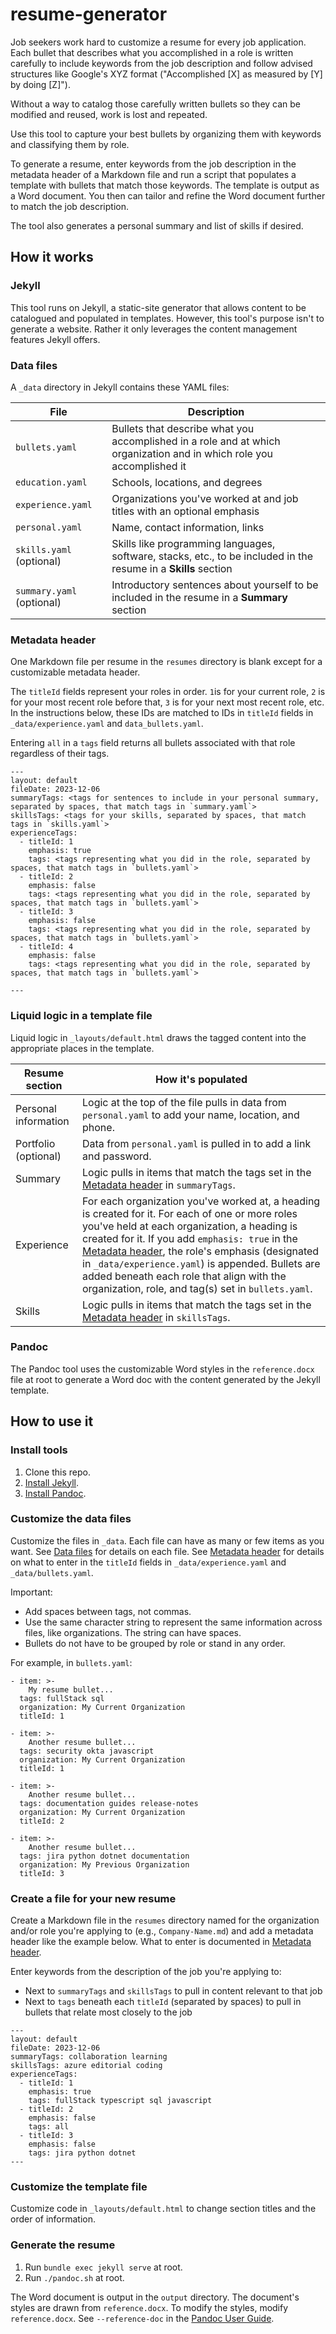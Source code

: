 # resume-generator

Job seekers work hard to customize a resume for every job application. Each bullet that describes what you accomplished in a role is written carefully to include keywords from the job description and follow advised structures like Google's XYZ format ("Accomplished [X] as measured by [Y] by doing [Z]").

Without a way to catalog those carefully written bullets so they can be modified and reused, work is lost and repeated.

Use this tool to capture your best bullets by organizing them with keywords and classifying them by role.

To generate a resume, enter keywords from the job description in the metadata header of a Markdown file and run a script that populates a template with bullets that match those keywords. The template is output as a Word document. You then can tailor and refine the Word document further to match the job description.

The tool also generates a personal summary and list of skills if desired.

## How it works

### Jekyll

This tool runs on Jekyll, a static-site generator that allows content to be catalogued and populated in templates. However, this tool's purpose isn't to generate a website. Rather it only leverages the content management features Jekyll offers.

### Data files

A `_data` directory in Jekyll contains these YAML files:

| File                      | Description                                                                                                           |
|---------------------------|-----------------------------------------------------------------------------------------------------------------------|
| `bullets.yaml`            | Bullets that describe what you accomplished in a role and at which organization and in which role you accomplished it |
| `education.yaml`          | Schools, locations, and degrees                                                                                       |
| `experience.yaml`         | Organizations you've worked at and job titles with an optional emphasis                                               |
| `personal.yaml`           | Name, contact information, links                                                                                      |
| `skills.yaml` (optional)  | Skills like programming languages, software, stacks, etc., to be included in the resume in a **Skills** section       |
| `summary.yaml` (optional) | Introductory sentences about yourself to be included in the resume in a **Summary** section                           |

### Metadata header

One Markdown file per resume in the `resumes` directory is blank except for a customizable metadata header.

The `titleId` fields represent your roles in order. `1`is for your current role, `2` is for your most recent role before that, `3` is for your next most recent role, etc. In the instructions below, these IDs are matched to IDs in `titleId` fields in `_data/experience.yaml` and `data_bullets.yaml`.

Entering `all` in a `tags` field returns all bullets associated with that role regardless of their tags.

```
---
layout: default
fileDate: 2023-12-06
summaryTags: <tags for sentences to include in your personal summary, separated by spaces, that match tags in `summary.yaml`>
skillsTags: <tags for your skills, separated by spaces, that match tags in `skills.yaml`>
experienceTags:
  - titleId: 1
    emphasis: true
    tags: <tags representing what you did in the role, separated by spaces, that match tags in `bullets.yaml`>
  - titleId: 2
    emphasis: false
    tags: <tags representing what you did in the role, separated by spaces, that match tags in `bullets.yaml`>
  - titleId: 3
    emphasis: false
    tags: <tags representing what you did in the role, separated by spaces, that match tags in `bullets.yaml`>
  - titleId: 4
    emphasis: false
    tags: <tags representing what you did in the role, separated by spaces, that match tags in `bullets.yaml`>

---
```

### Liquid logic in a template file

Liquid logic in `_layouts/default.html` draws the tagged content into the appropriate places in the template.

| Resume section | How it's populated |
|----------------|--------------------|
| Personal information | Logic at the top of the file pulls in data from `personal.yaml` to add your name, location, and phone. |
| Portfolio (optional) | Data from `personal.yaml` is pulled in to add a link and password. |
| Summary | Logic pulls in items that match the tags set in the [Metadata header](#metadata-header) in `summaryTags`. |
| Experience | For each organization you've worked at, a heading is created for it. For each of one or more roles you've held at each organization, a heading is created for it. If you add `emphasis: true` in the [Metadata header](#metadata-header), the role's emphasis (designated in `_data/experience.yaml`) is appended. Bullets are added beneath each role that align with the organization, role, and tag(s) set in `bullets.yaml`. |
| Skills | Logic pulls in items that match the tags set in the [Metadata header](#metadata-header) in `skillsTags`. |

### Pandoc

The Pandoc tool uses the customizable Word styles in the `reference.docx` file at root to generate a Word doc with the content generated by the Jekyll template.

## How to use it

### Install tools

1. Clone this repo.
2. [Install Jekyll](https://jekyllrb.com/docs/installation).
3. [Install Pandoc](https://pandoc.org/installing.html).

### Customize the data files

Customize the files in `_data`. Each file can have as many or few items as you want. See [Data files](#data-files) for details on each file. See [Metadata header](#metadata-header) for details on what to enter in the `titleId` fields in `_data/experience.yaml` and `_data/bullets.yaml`.

Important:

- Add spaces between tags, not commas.
- Use the same character string to represent the same information across files, like organizations. The string can have spaces.
- Bullets do not have to be grouped by role or stand in any order.

For example, in `bullets.yaml`:

```
- item: >-
    My resume bullet...
  tags: fullStack sql
  organization: My Current Organization
  titleId: 1

- item: >-
    Another resume bullet...
  tags: security okta javascript
  organization: My Current Organization
  titleId: 1

- item: >-
    Another resume bullet...
  tags: documentation guides release-notes 
  organization: My Current Organization
  titleId: 2

- item: >-
    Another resume bullet...
  tags: jira python dotnet documentation
  organization: My Previous Organization
  titleId: 3
```

### Create a file for your new resume

Create a Markdown file in the `resumes` directory named for the organization and/or role you're applying to (e.g., `Company-Name.md`) and add a metadata header like the example below. What to enter is documented in [Metadata header](#metadata-header).

Enter keywords from the description of the job you're applying to:

- Next to `summaryTags` and `skillsTags` to pull in content relevant to that job
- Next to `tags` beneath each `titleId` (separated by spaces) to pull in bullets that relate most closely to the job

```
---
layout: default
fileDate: 2023-12-06
summaryTags: collaboration learning
skillsTags: azure editorial coding
experienceTags:
  - titleId: 1
    emphasis: true
    tags: fullStack typescript sql javascript
  - titleId: 2
    emphasis: false
    tags: all
  - titleId: 3
    emphasis: false
    tags: jira python dotnet
---
```

### Customize the template file

Customize code in `_layouts/default.html` to change section titles and the order of information.

### Generate the resume

1. Run `bundle exec jekyll serve` at root.
2. Run `./pandoc.sh` at root.

The Word document is output in the `output` directory. The document's styles are drawn from `reference.docx`. To modify the styles, modify `reference.docx`. See `--reference-doc` in the [Pandoc User Guide](https://pandoc.org/MANUAL.html).

